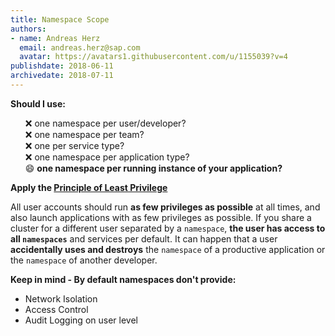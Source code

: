```yaml
---
title: Namespace Scope
authors: 
- name: Andreas Herz
  email: andreas.herz@sap.com
  avatar: https://avatars1.githubusercontent.com/u/1155039?v=4
publishdate: 2018-06-11
archivedate: 2018-07-11
---
```


**Should I use:**
<ul style="list-style:none">
    <li>❌ one namespace per user/developer?</li>
    <li>❌ one namespace per team?</li>
    <li>❌ one per service type?</li>
    <li>❌ one namespace per application type?</li>
    <li>😄 <b>one namespace per running instance of your application?</b></li>
</ul>

**Apply the [Principle of Least Privilege](https://en.wikipedia.org/wiki/Principle_of_least_privilege)**
 
All user accounts should run **as few privileges as possible** at all times, and also launch applications with as few privileges as possible. If you share a cluster for a different user separated by a `namespace`, **the user has access to all `namespaces`** and 
services per default. It can happen that a user **accidentally uses and destroys** the `namespace` of a productive application or the `namespace` of another developer.

**Keep in mind - By default namespaces don't provide:**
 - Network Isolation
 - Access Control
 - Audit Logging on user level